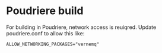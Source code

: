 # Poudriere build

For building in Poudriere, network access is reuiqred. Update poudriere.conf
to allow this like:

```
ALLOW_NETWORKING_PACKAGES="vernemq"
```

